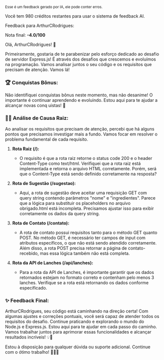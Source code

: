 <sup>Esse é um feedback gerado por IA, ele pode conter erros.</sup>

Você tem 980 créditos restantes para usar o sistema de feedback AI.

Feedback para ArthurCRodrigues:

Nota final: **-4.0/100**

Olá, ArthurCRodrigues! 🚀

Primeiramente, gostaria de te parabenizar pelo esforço dedicado ao desafio de servidor Express.js! É através dos desafios que crescemos e evoluímos na programação. Vamos analisar juntos o seu código e os requisitos que precisam de atenção. Vamos lá!

### 🏆 Conquistas Bônus:
Não identifiquei conquistas bônus neste momento, mas não desanime! O importante é continuar aprendendo e evoluindo. Estou aqui para te ajudar a alcançar novas conq  uistas! 💪

### 🕵️‍♂️ Análise de Causa Raiz:
Ao analisar os requisitos que precisam de atenção, percebi que há alguns pontos que precisamos investigar mais a fundo. Vamos focar em resolver o problema fundamental de cada requisito.

1. **Rota Raiz (/):**
   - O requisito é que a rota raiz retorne o status code 200 e o header Content-Type como text/html. Verifiquei que a rota raiz está implementada e retorna o arquivo HTML corretamente. Porém, será que o Content-Type está sendo definido corretamente na resposta?

2. **Rota de Sugestão (/sugestao):**
   - Aqui, a rota de sugestão deve aceitar uma requisição GET com query string contendo parâmetros "nome" e "ingredientes". Parece que a lógica para substituir os placeholders no arquivo obrigado.html está incompleta. Precisamos ajustar isso para exibir corretamente os dados da query string.

3. **Rota de Contato (/contato):**
   - A rota de contato possui requisitos tanto para o método GET quanto POST. No método GET, é necessário ter campos de input com atributos específicos, o que não está sendo atendido corretamente. Além disso, a rota POST precisa retornar a página de contato-recebido, mas essa lógica também não está completa.

4. **Rota da API de Lanches (/api/lanches):**
   - Para a rota da API de Lanches, é importante garantir que os dados retornados estejam no formato correto e contenham pelo menos 3 lanches. Verifique se a rota está retornando os dados conforme especificado.

### ✨ Feedback Final:
ArthurCRodrigues, seu código está caminhando na direção certa! Com algumas ajustes e correções pontuais, você será capaz de atender todos os requisitos do desafio. Continue praticando e explorando o mundo do Node.js e Express.js. Estou aqui para te ajudar em cada passo do caminho. Vamos trabalhar juntos para aprimorar essas funcionalidades e alcançar resultados incríveis! 💡🚀

Estou à disposição para qualquer dúvida ou suporte adicional. Continue com o ótimo trabalho! 👨‍💻✨
